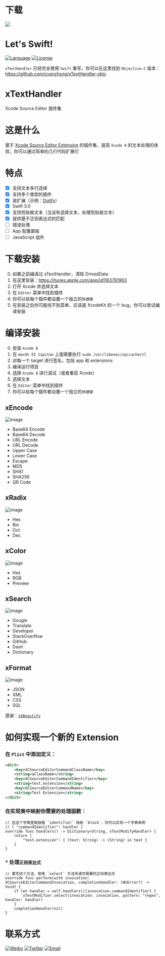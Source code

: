 # 下载
<a href="https://itunes.apple.com/app/id1163761963">![](https://cdn.rawgit.com/cyanzhong/xTextHandler/master/mas.svg)</a>

# Let's Swift!
[![Language](https://img.shields.io/badge/language-Swift%203.0-orange.svg)](https://swift.org/)
[![License](https://img.shields.io/badge/license-MIT-blue.svg)](https://github.com/cyanzhong/xTextHandler/blob/master/LICENSE)

`xTextHandler` 已经完全使用 `Swift` 重写，你可以在这里找到 `Objective-C` 版本：https://github.com/cyanzhong/xTextHandler-objc

# xTextHandler
Xcode Source Editor 插件集

# 这是什么
基于 [Xcode Source Editor Extension](https://developer.apple.com/videos/play/wwdc2016/414/) 的插件集，提高 `Xcode 8` 的文本处理的体验，你可以通过简单的几行代码扩展它

# 特点
- [x] 支持文本多行选择
- [x] 支持多个类型的插件
- [x] 易扩展（示例：[Dotify](https://github.com/cyanzhong/Dotify)）
- [x] Swift 3.0
- [x] 支持剪贴板文本（当没有选择文本，处理剪贴板文本）
- [x] 提供基于正则表达式的匹配
- [ ] 错误处理
- [ ] App 配置面板
- [ ] JavaScript 组件

# 下载安装
0. 如果之前编译过 xTextHandler，清除 DrivedData
1. 在这里安装：https://itunes.apple.com/app/id1163761963
2. 打开 Xcode 并选择文本
3. 在 `Editor` 菜单中找到插件
4. 你可以给每个插件都设置一个独立的`快捷键`
5. 在安装之后你可能找不到菜单，应该是 XcodeKit 的一个 bug，你可以尝试编译安装

# 编译安装
0. 安装 `Xcode 8`
1. 在 `macOS EI Capitan` 上面需要执行 `sudo /usr/libexec/xpccachectl`
2. 对每一个 target 进行签名，包括 app 和 extensions
3. 编译运行项目
4. 选择 `Xcode 8` 进行调试（或者重启 Xcode）
5. 选择文本
6. 在 `Editor` 菜单中找到插件
7. 你可以给每个插件都设置一个独立的`快捷键`

## xEncode
![image](https://raw.githubusercontent.com/cyanzhong/xTextHandler/master/GIFs/xEncode.gif)
- Base64 Encode
- Base64 Decode
- URL Encode
- URL Decode
- Upper Case
- Lower Case
- Escape
- MD5
- SHA1
- SHA256
- QR Code

## xRadix
![image](https://raw.githubusercontent.com/cyanzhong/xTextHandler/master/GIFs/xRadix.gif)
- Hex
- Bin
- Oct
- Dec

## xColor
![image](https://raw.githubusercontent.com/cyanzhong/xTextHandler/master/GIFs/xColor.gif)
- Hex
- RGB
- Preview

## xSearch
![image](https://raw.githubusercontent.com/cyanzhong/xTextHandler/master/GIFs/xSearch.gif)
- Google
- Translate
- Developer
- StackOverflow
- GitHub
- Dash
- Dictionary

## xFormat
![image](https://raw.githubusercontent.com/cyanzhong/xTextHandler/master/GIFs/xFormat.gif)
- JSON
- XML
- CSS
- SQL

感谢：[`vkBeautify`](https://github.com/vkiryukhin/vkBeautify)

# 如何实现一个新的 Extension
### 在 `Plist` 中添加定义：
```xml
<dict>
    <key>XCSourceEditorCommandClassName</key>
    <string>aClassName</string>
    <key>XCSourceEditorCommandIdentifier</key>
    <string>test.extension</string>
    <key>XCSourceEditorCommandName</key>
    <string>Test Extension</string>
</dict>
```
### 在实现类中映射你需要的处理函数：
```objc
// 在这个字典里面根据 `identifier` 映射 `block`，你可以实现一个字典单例
// [ "commandIdentifier": handler ]
override func handlers() -> Dictionary<String, xTextModifyHandler> {
    return [
        "test.extension": { (text: String) -> (String) in text }
    ]
}
```
### * 处理`正则表达式`
```objc
// 重写这个方法，使用 `select` 方法传递你需要的正则表达式
override func perform(with invocation: XCSourceEditorCommandInvocation, completionHandler: (NSError?) -> Void) {
    if let handler = self.handlers()[invocation.commandIdentifier] {
        xTextModifier.select(invocation: invocation, pattern: "regex", handler: handler)
    }
    completionHandler(nil)
}
```

# 联系方式
[![Weibo](https://img.shields.io/badge/weibo-%20@StackOverflowError%20-red.svg)](http://weibo.com/0x00eeee/)
[![Twitter](https://img.shields.io/badge/twitter-@cyanapps-green.svg)](https://twitter.com/cyanapps)
[![Email](https://img.shields.io/badge/email-log.e@qq.com-blue.svg)](mailto:log.e@qq.com)
